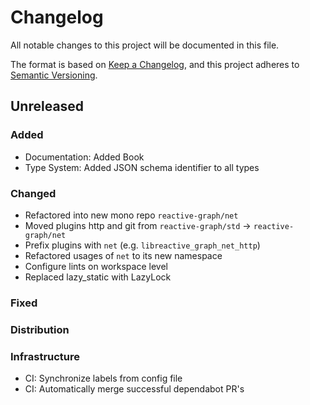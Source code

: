 # Changelog

All notable changes to this project will be documented in this file.

The format is based on [Keep a Changelog](https://keepachangelog.com/en/1.0.0/),
and this project adheres to [Semantic Versioning](https://semver.org/spec/v2.0.0.html).


## Unreleased

### Added

- Documentation: Added Book
- Type System: Added JSON schema identifier to all types

### Changed

- Refactored into new mono repo `reactive-graph/net`
- Moved plugins http and git from `reactive-graph/std` -> `reactive-graph/net`
- Prefix plugins with `net` (e.g. `libreactive_graph_net_http`)
- Refactored usages of `net` to its new namespace
- Configure lints on workspace level
- Replaced lazy_static with LazyLock

### Fixed

### Distribution

### Infrastructure

- CI: Synchronize labels from config file
- CI: Automatically merge successful dependabot PR's
